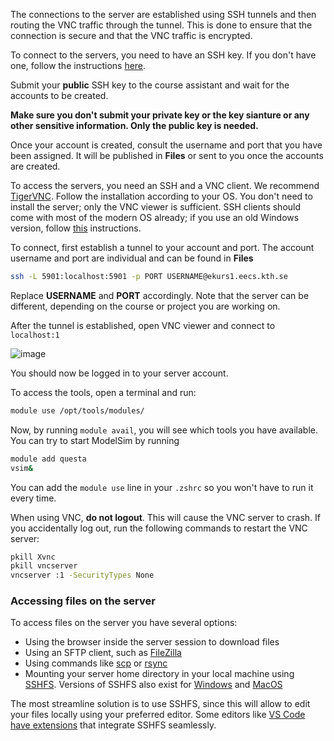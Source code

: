 The connections to the server are established using SSH tunnels and then routing the VNC traffic through the tunnel. This is done to ensure that the connection is secure 
and that the VNC traffic is encrypted.

To connect to the servers, you need to have an SSH key. If you don't have one, follow the instructions [here](https://docs.github.com/en/github/authenticating-to-github/connecting-to-github-with-ssh).

Submit your **public** SSH key to the course assistant and wait for the accounts to be created.

**Make sure you don't submit your private key or the key sianture or any other sensitive information. Only the public key is needed.**

Once your account is created, consult the username and port that you have been assigned. It will be published in **Files**  or sent to you once the accounts are created.

To access the servers, you need an SSH and a VNC client. We recommend [TigerVNC](https://tigervnc.org/). Follow the installation according to your OS. You don't need to install the server; only the VNC viewer is sufficient. SSH clients should come with most of the modern OS already; if you use an old Windows version, follow [this](https://learn.microsoft.com/en-us/windows/terminal/tutorials/ssh) instructions.

To connect, first establish a tunnel to your account and port. The account username and port are individual and can be found in **Files**

```bash
ssh -L 5901:localhost:5901 -p PORT USERNAME@ekurs1.eecs.kth.se
```

Replace **USERNAME** and **PORT** accordingly. Note that the server can be different, depending on the course or project
you are working on.

After the tunnel is established, open VNC viewer and connect to `localhost:1`

![image](https://github.com/user-attachments/assets/858c38a6-495e-470b-98a3-07ed2fce197e)

You should now be logged in to your server account.

To access the tools, open a terminal and run:

```bash
module use /opt/tools/modules/
```

Now, by running `module avail`, you will see which tools you have available. You can try to start ModelSim by running

```bash
module add questa
vsim&
```

You can add the `module use` line in your `.zshrc` so you won't have to run it every time.

When using VNC, **do not logout**. This will cause the VNC server to crash. If you accidentally log out, run the following commands to restart the VNC server:

```bash
pkill Xvnc
pkill vncserver
vncserver :1 -SecurityTypes None
```

### Accessing files on the server

To access files on the server you have several options:

- Using the browser inside the server session to download files
- Using an SFTP client, such as [FileZilla](https://filezilla-project.org/)
- Using commands like [scp](https://linux.die.net/man/1/scp) or [rsync](https://linux.die.net/man/1/rsync)
- Mounting your server home directory in your local machine using [SSHFS](https://wiki.archlinux.org/title/SSHFS). Versions of SSHFS also exist for [Windows](https://github.com/winfsp/sshfs-win) and [MacOS](https://osxfuse.github.io/)

The most streamline solution is to use SSHFS, since this will allow to edit your files locally using your preferred editor. Some editors like [VS Code have extensions](https://marketplace.visualstudio.com/items?itemName=Kelvin.vscode-sshfs) that integrate SSHFS seamlessly.
````
